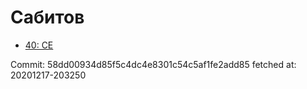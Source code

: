 # Сабитов
- [40: CE](40.md)

Commit: 58dd00934d85f5c4dc4e8301c54c5af1fe2add85
 fetched at: 20201217-203250
